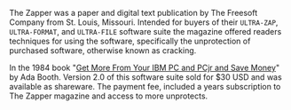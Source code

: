The Zapper was a paper and digital text publication by The Freesoft Company from St. Louis, Missouri. Intended for buyers of their `ULTRA-ZAP`, `ULTRA-FORMAT`, and `ULTRA-FILE` software suite the magazine offered readers techniques for using the software, specifically the unprotection of purchased software, otherwise known as cracking.

In the 1984 book "[Get More From Your IBM PC and PCjr and Save Money](https://vtda.org/books/Computing/IBM%20PCjr/GET%20MORE%20from%20your%20IBM%20PC%20and%20PCjr%20and%20SAVE%20MONEY.pdf)" by Ada Booth. Version 2.0 of this software suite sold for $30 USD and was available as shareware. The payment fee, included a years subscription to The Zapper magazine and access to more unprotects.